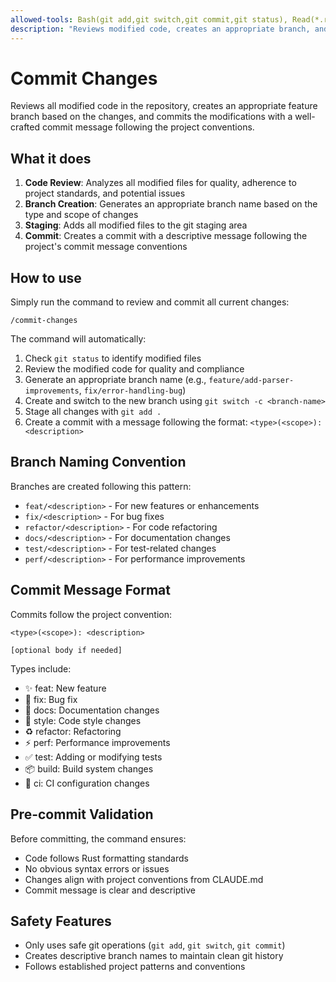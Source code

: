 ```yaml
---
allowed-tools: Bash(git add,git switch,git commit,git status), Read(*.rs,*.md,*.ts,*.tsx,*.js,*.toml,*.json), Glob(*), Grep(*)
description: "Reviews modified code, creates an appropriate branch, and commits changes with descriptive messages."
---
```


# Commit Changes

Reviews all modified code in the repository, creates an appropriate feature branch based on the changes, and commits the modifications with a well-crafted commit message following the project conventions.

## What it does

1. **Code Review**: Analyzes all modified files for quality, adherence to project standards, and potential issues
2. **Branch Creation**: Generates an appropriate branch name based on the type and scope of changes
3. **Staging**: Adds all modified files to the git staging area
4. **Commit**: Creates a commit with a descriptive message following the project's commit message conventions

## How to use

Simply run the command to review and commit all current changes:

```
/commit-changes
```

The command will automatically:
1. Check `git status` to identify modified files
2. Review the modified code for quality and compliance
3. Generate an appropriate branch name (e.g., `feature/add-parser-improvements`, `fix/error-handling-bug`)
4. Create and switch to the new branch using `git switch -c <branch-name>`
5. Stage all changes with `git add .`
6. Create a commit with a message following the format: `<type>(<scope>): <description>`

## Branch Naming Convention

Branches are created following this pattern:
- `feat/<description>` - For new features or enhancements
- `fix/<description>` - For bug fixes
- `refactor/<description>` - For code refactoring
- `docs/<description>` - For documentation changes
- `test/<description>` - For test-related changes
- `perf/<description>` - For performance improvements

## Commit Message Format

Commits follow the project convention:
```
<type>(<scope>): <description>

[optional body if needed]
```

Types include:
- ✨ feat: New feature
- 🐛 fix: Bug fix
- 📝 docs: Documentation changes
- 💄 style: Code style changes
- ♻️ refactor: Refactoring
- ⚡ perf: Performance improvements
- ✅ test: Adding or modifying tests
- 📦 build: Build system changes
- 👷 ci: CI configuration changes

## Pre-commit Validation

Before committing, the command ensures:

- Code follows Rust formatting standards
- No obvious syntax errors or issues
- Changes align with project conventions from CLAUDE.md
- Commit message is clear and descriptive

## Safety Features

- Only uses safe git operations (`git add`, `git switch`, `git commit`)
- Creates descriptive branch names to maintain clean git history
- Follows established project patterns and conventions

